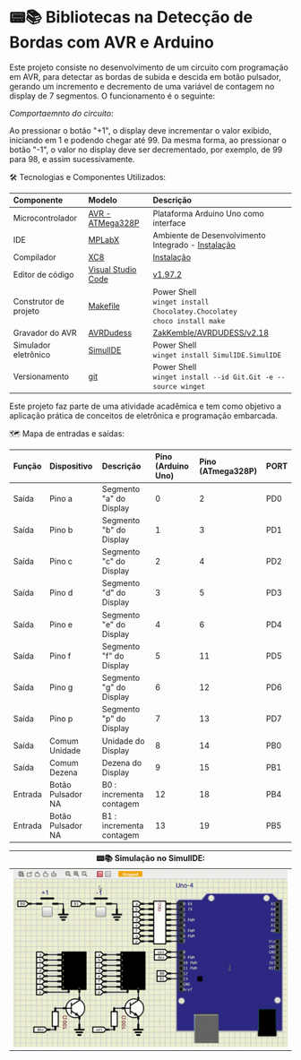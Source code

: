 # 📟📚 Bibliotecas na Detecção de Bordas com AVR e Arduino

Este projeto consiste no desenvolvimento de um circuito com programação em AVR, para detectar as bordas de subida e descida em botão pulsador, gerando um incremento e decremento de uma variável de contagem no display de 7 segmentos. O funcionamento é o seguinte:

*Comportaemnto do circuito:*

Ao pressionar o botão "+1", o display deve incrementar o valor exibido, iniciando em 1 e podendo chegar até 99. Da mesma forma, ao pressionar o botão "-1", o valor no display deve ser decrementado, por exemplo, de 99 para 98, e assim sucessivamente.

🛠 Tecnologias e Componentes Utilizados:

| Componente            | Modelo                                                                                                                               | Descrição                                                                                                                                     |
| :-------------------- | :----------------------------------------------------------------------------------------------------------------------------------- | :-------------------------------------------------------------------------------------------------------------------------------------------- |
| Microcontrolador      | [AVR - ATMega328P](https://ww1.microchip.com/downloads/en/DeviceDoc/Atmel-7810-Automotive-Microcontrollers-ATmega328P_Datasheet.pdf) | Plataforma Arduino Uno como interface                                                                                                         |
| IDE                   | [MPLabX](https://www.microchip.com/en-us/tools-resources/develop/mplab-x-ide)                                                        | Ambiente de Desenvolvimento Integrado - [Instalação](https://developerhelp.microchip.com/xwiki/bin/view/software-tools/ides/x/install-guide/) |
| Compilador            | [XC8](https://www.microchip.com/en-us/tools-resources/develop/mplab-xc-compilers/xc8)                                                | [Instalação](https://developerhelp.microchip.com/xwiki/bin/view/software-tools/xc8/install/)                                                  |
| Editor de código      | [Visual Studio Code](https://code.visualstudio.com/)                                                                                | [v1.97.2](https://code.visualstudio.com/sha/download?build=stable&os=win32-x64-user)                         |
| Construtor de projeto | [Makefile](https://stackoverflow.com/questions/32127524/how-to-install-and-use-make-in-windows)                                      | Power Shell<br>`winget install Chocolatey.Chocolatey`<br>`choco install make`                                                                 |
| Gravador do AVR       | [AVRDudess](https://github.com/ZakKemble/AVRDUDESS/releases/tag/v2.18)                                                               | [ZakKemble/AVRDUDESS/v2.18](https://github.com/ZakKemble/AVRDUDESS/releases/download/v2.18/AVRDUDESS-2.18-setup.exe)                          |
| Simulador eletrônico  | [SimulIDE](https://simulide.com/p/downloads/)                                                                                        | Power Shell<br>`winget install SimulIDE.SimulIDE`                                                                                             |
| Versionamento         | [git](https://git-scm.com/downloads)                                                                                                 | Power Shell<br>`winget install --id Git.Git -e --source winget`                                                                               |

Este projeto faz parte de uma atividade acadêmica e tem como objetivo a aplicação prática de conceitos de eletrônica e programação embarcada.

🗺️ Mapa de entradas e saídas:

| Função  | Dispositivo       | Descrição                | Pino (Arduino Uno) | Pino (ATmega328P) | PORT |
| :------ | :---------------- | :------------------------| :----------------- | :-----------------|:-----|
| Saída   | Pino a            | Segmento "a" do Display  | 0                  | 2                 | PD0  |
| Saída   | Pino b            | Segmento "b" do Display  | 1                  | 3                 | PD1  |
| Saída   | Pino c            | Segmento "c" do Display  | 2                  | 4                 | PD2  |
| Saída   | Pino d            | Segmento "d" do Display  | 3                  | 5                 | PD3  |
| Saída   | Pino e            | Segmento "e" do Display  | 4                  | 6                 | PD4  |
| Saída   | Pino f            | Segmento "f" do Display  | 5                  | 11                | PD5  |
| Saída   | Pino g            | Segmento "g" do Display  | 6                  | 12                | PD6  |
| Saída   | Pino p            | Segmento "p" do Display  | 7                  | 13                | PD7  |
| Saída   | Comum Unidade     | Unidade do Display       | 8                  | 14                | PB0  |
| Saída   | Comum Dezena      | Dezena do Display        | 9                  | 15                | PB1  |
| Entrada | Botão Pulsador NA | B0 : incrementa contagem | 12                 | 18                | PB4  |
| Entrada | Botão Pulsador NA | B1 : incrementa contagem | 13                 | 19                | PB5  |


| 📟📚 Simulação no SimulIDE: |
|:----------------------------------------------------------------:|
| ![DeteccaoBordas](DeteccaoBordas.gif)                      |
